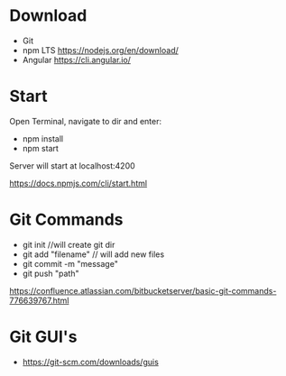 # Download

- Git 
- npm LTS https://nodejs.org/en/download/
- Angular https://cli.angular.io/


# Start
Open Terminal, navigate to dir and enter:

- npm install
- npm start

Server will start at localhost:4200

https://docs.npmjs.com/cli/start.html


# Git Commands

- git init //will create git dir
- git add "filename" // will add new files
- git commit -m "message" 
- git push "path"

 https://confluence.atlassian.com/bitbucketserver/basic-git-commands-776639767.html

# Git GUI's

- https://git-scm.com/downloads/guis


